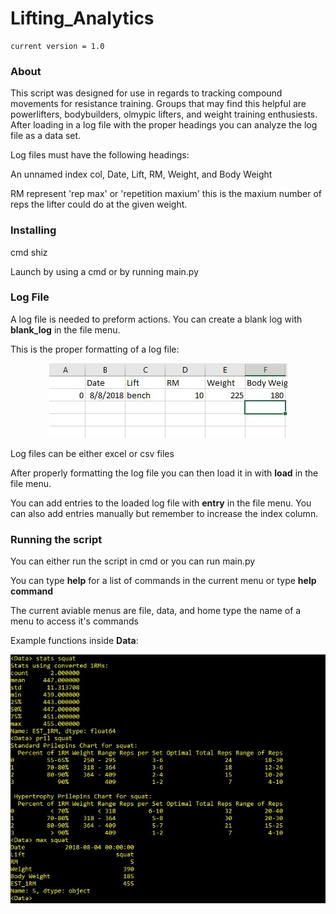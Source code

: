 # Lifting_Analytics
```
current version = 1.0
```

### About
This script was designed for use in regards to tracking compound movements for resistance training. Groups that may find this helpful are powerlifters, bodybuilders, olmypic lifters, and weight training enthusiests. After loading in a log file with the proper headings you can analyze the log file as a data set. 

Log files must have the following headings:

An unnamed index col, Date, Lift, RM, Weight, and Body Weight

RM represent 'rep max' or 'repetition maxium' this is the maxium number of reps the lifter could do at the given weight.

### Installing

cmd shiz

Launch by using a cmd or by running main.py


### Log File

A log file is needed to preform actions. You can create a blank log with <b>blank_log</b> in the file menu.

This is the proper formatting of a log file:

<p align="center">
  <img alt="Home Menu" src="https://github.com/JakeWnuk/Lifting_Analytics/blob/master/img/log_example.JPG">
</p>

Log files can be either excel or csv files

After properly formatting the log file you can then load it in with <b>load</b> in the file menu.

You can add entries to the loaded log file with <b>entry</b> in the file menu. You can also add entries manually but remember to increase the index column.

### Running the script

You can either run the script in cmd or you can run main.py

You can type <b>help</b> for a list of commands in the current menu or type <b>help command</b>

The current aviable menus are file, data, and home type the name of a menu to access it's commands

Example functions inside <b>Data</b>:
<p align="center">
  <img alt="Home Menu" src="https://github.com/JakeWnuk/Lifting_Analytics/blob/master/img/example_data_functions.JPG">
</p>

